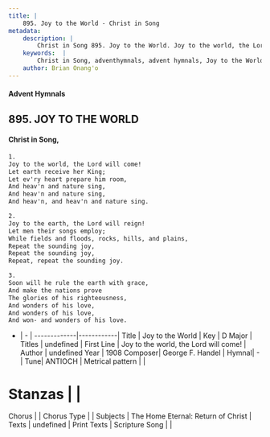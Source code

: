 ```yaml
---
title: |
    895. Joy to the World - Christ in Song
metadata:
    description: |
        Christ in Song 895. Joy to the World. Joy to the world, the Lord will come! Let earth receive her King; Let ev'ry heart prepare him room, And heav'n and nature sing, And heav'n and nature sing, And heav'n, and heav'n and nature sing.
    keywords:  |
        Christ in Song, adventhymnals, advent hymnals, Joy to the World, Joy to the world, the Lord will come!. 
    author: Brian Onang'o
---
```


#### Advent Hymnals
## 895. JOY TO THE WORLD
####  Christ in Song,

```txt
1.
Joy to the world, the Lord will come!
Let earth receive her King;
Let ev'ry heart prepare him room,
And heav'n and nature sing,
And heav'n and nature sing,
And heav'n, and heav'n and nature sing.

2.
Joy to the earth, the Lord will reign!
Let men their songs employ;
While fields and floods, rocks, hills, and plains,
Repeat the sounding joy,
Repeat the sounding joy,
Repeat, repeat the sounding joy.

3.
Soon will he rule the earth with grace,
And make the nations prove
The glories of his righteousness,
And wonders of his love,
And wonders of his love,
And won- and wonders of his love.

```

- |   -  |
-------------|------------|
Title | Joy to the World |
Key | D Major |
Titles | undefined |
First Line | Joy to the world, the Lord will come! |
Author | undefined
Year | 1908
Composer| George F. Handel |
Hymnal|  - |
Tune| ANTIOCH |
Metrical pattern | |
# Stanzas |  |
Chorus |  |
Chorus Type |  |
Subjects | The Home Eternal: Return of Christ |
Texts | undefined |
Print Texts | 
Scripture Song |  |
    
